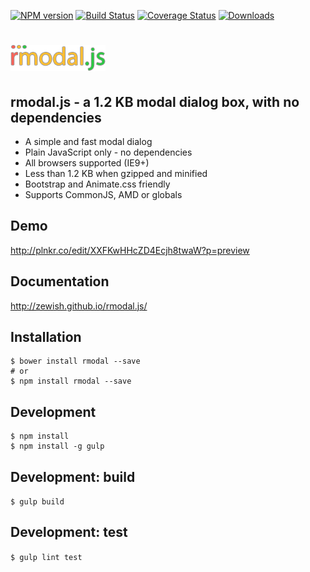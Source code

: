 [![NPM version](https://img.shields.io/npm/v/rmodal.svg?style=flat-square)](https://www.npmjs.com/package/rmodal)
[![Build Status](https://travis-ci.org/zewish/rmodal.js.svg?branch=master)](https://travis-ci.org/zewish/rmodal.js)
[![Coverage Status](https://coveralls.io/repos/zewish/rmodal.js/badge.svg?branch=master&service=github)](https://coveralls.io/github/zewish/rmodal.js?branch=master)
[![Downloads](https://img.shields.io/npm/dm/rmodal.svg?style=flat-square)](https://www.npmjs.com/package/rmodal)


# ![rmodal.js logo](logo.png)


rmodal.js - a 1.2 KB modal dialog box, with no dependencies
-----------------------------------------------------------

- A simple and fast modal dialog
- Plain JavaScript only - no dependencies
- All browsers supported (IE9+)
- Less than 1.2 KB when gzipped and minified
- Bootstrap and Animate.css friendly
- Supports CommonJS, AMD or globals


Demo
----
http://plnkr.co/edit/XXFKwHHcZD4Ecjh8twaW?p=preview


Documentation
-------------
http://zewish.github.io/rmodal.js/


Installation
------------
```
$ bower install rmodal --save
# or
$ npm install rmodal --save
```


Development
-----------
```
$ npm install
$ npm install -g gulp
```

Development: build
------------------
`$ gulp build`


Development: test
-----------------
`$ gulp lint test`
